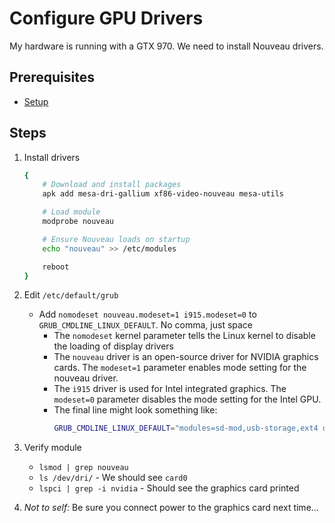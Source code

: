 # Configure GPU Drivers
My hardware is running with a GTX 970. We need to install Nouveau drivers.

## Prerequisites
- [Setup](/Setup.md)

## Steps
1. Install drivers
    ```sh
    {
        # Download and install packages
        apk add mesa-dri-gallium xf86-video-nouveau mesa-utils

        # Load module
        modprobe nouveau

        # Ensure Nouveau loads on startup
        echo "nouveau" >> /etc/modules

        reboot
    }
    ```

2. Edit `/etc/default/grub`
    - Add `nomodeset nouveau.modeset=1 i915.modeset=0` to `GRUB_CMDLINE_LINUX_DEFAULT`. No comma, just space
        - The `nomodeset` kernel parameter tells the Linux kernel to disable the loading of display drivers
        - The `nouveau` driver is an open-source driver for NVIDIA graphics cards. The `modeset=1` parameter enables mode setting for the nouveau driver.
        - The `i915` driver is used for Intel integrated graphics. The `modeset=0` parameter disables the mode setting for the Intel GPU.
        - The final line might look something like:
            ```sh
            GRUB_CMDLINE_LINUX_DEFAULT="modules=sd-mod,usb-storage,ext4 quiet rootfstype=ext4 nomodeset nouveau.modeset=1 i915.modeset=0"
            ```

3. Verify module
    - `lsmod | grep nouveau`
    - `ls /dev/dri/` - We should see `card0`
    - `lspci | grep -i nvidia` - Should see the graphics card printed

4. *Not to self:* Be sure you connect power to the graphics card next time...

